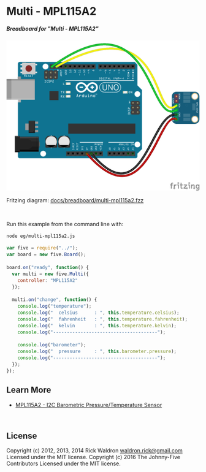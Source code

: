 <!--remove-start-->

# Multi - MPL115A2

<!--remove-end-->






##### Breadboard for "Multi - MPL115A2"



![docs/breadboard/multi-mpl115a2.png](breadboard/multi-mpl115a2.png)<br>

Fritzing diagram: [docs/breadboard/multi-mpl115a2.fzz](breadboard/multi-mpl115a2.fzz)

&nbsp;




Run this example from the command line with:
```bash
node eg/multi-mpl115a2.js
```


```javascript
var five = require("../");
var board = new five.Board();

board.on("ready", function() {
  var multi = new five.Multi({
    controller: "MPL115A2"
  });

  multi.on("change", function() {
    console.log("temperature");
    console.log("  celsius      : ", this.temperature.celsius);
    console.log("  fahrenheit   : ", this.temperature.fahrenheit);
    console.log("  kelvin       : ", this.temperature.kelvin);
    console.log("--------------------------------------");

    console.log("barometer");
    console.log("  pressure     : ", this.barometer.pressure);
    console.log("--------------------------------------");
  });
});

```









## Learn More

- [MPL115A2 - I2C Barometric Pressure/Temperature Sensor](https://www.adafruit.com/product/992)

&nbsp;

<!--remove-start-->

## License
Copyright (c) 2012, 2013, 2014 Rick Waldron <waldron.rick@gmail.com>
Licensed under the MIT license.
Copyright (c) 2016 The Johnny-Five Contributors
Licensed under the MIT license.

<!--remove-end-->
